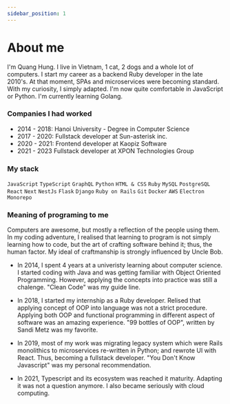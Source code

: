 ```yaml
---
sidebar_position: 1
---
```


# About me

I'm Quang Hung. I live in Vietnam, 1 cat, 2 dogs and a whole lot of computers. I start my career as a backend Ruby developer in the late 2010's. At that moment, SPAs and microservices were becoming standard. With my curiosity, I simply adapted. I'm now quite comfortable in JavaScript or Python. I'm currently learning Golang.


### Companies I had worked

- 2014 - 2018: Hanoi University - Degree in Computer Science
- 2017 - 2020: Fullstack developer at Sun-asterisk inc.
- 2020 - 2021: Frontend developer at Kaopiz Software
- 2021 - 2023   Fullstack developer at XPON Technologies Group


### My stack

`JavaScript` `TypeScript` `GraphQL` `Python` `HTML & CSS` `Ruby` `MySQL` `PostgreSQL`
`React` `Next` `NestJs` `Flask` `Django` `Ruby on Rails` `Git` `Docker` `AWS` `Electron` `Monorepo`


### Meaning of programing to me

Computers are awesome, but mostly a reflection of the people using them. In my coding adventure, I realised that learning to program is not simply learning how to code, but the art of crafting software behind it; thus, the human factor. My ideal of craftmanship is strongly influenced by Uncle Bob.

- In 2014, I spent 4 years at a univeristy learning about computer science. I started coding with Java and was getting familiar with Object Oriented Programming. However, applying the concepts into practice was still a chalenge. "Clean Code" was my guide line.

- In 2018, I started my internship as a Ruby developer. Relised that applying concept of OOP into language was not a strict procedure. Applying both OOP and functional programming in different aspect of software was an amazing experience. "99 bottles of OOP", written by Sandi Metz was my favorite.

- In 2019, most of my work was migrating legacy system which were Rails monolithics to microservices re-written in Python; and rewrote UI with React. Thus, becoming a fullstack developer. "You Don't Know Javascript" was my personal recommendation.

- In 2021, Typescript and its ecosystem was reached it maturity. Adapting it was not a question anymore. I also became seriously with cloud computing.

